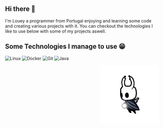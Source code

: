 ## Hi there 👋

I'm Louey a programmer from Portugal enjoying and learning some code and creating various projects with it. You can checkout the technologies I like to use below with some of my projects aswell.

## Some Technologies I manage to use 😁

![Linux](https://img.shields.io/badge/Linux-FCC624?style=for-the-badge&logo=linux&logoColor=black)
![Docker](https://img.shields.io/badge/Docker-2496ED?style=for-the-badge&logo=docker&logoColor=white)
![Git](https://img.shields.io/badge/Git-F05032?style=for-the-badge&logo=git&logoColor=white)
![Java](https://img.shields.io/badge/Java-007396?style=for-the-badge&logo=java&logoColor=white)

<p align="right">
  <img src="hollow-knight-knight.gif" alt="Minha Foto"/>
</p>
